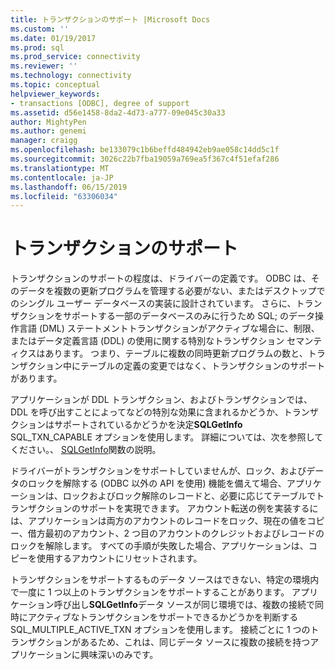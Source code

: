 ```yaml
---
title: トランザクションのサポート |Microsoft Docs
ms.custom: ''
ms.date: 01/19/2017
ms.prod: sql
ms.prod_service: connectivity
ms.reviewer: ''
ms.technology: connectivity
ms.topic: conceptual
helpviewer_keywords:
- transactions [ODBC], degree of support
ms.assetid: d56e1458-8da2-4d73-a777-09e045c30a33
author: MightyPen
ms.author: genemi
manager: craigg
ms.openlocfilehash: be133079c1b6beffd484942eb9ae058c14dd5c1f
ms.sourcegitcommit: 3026c22b7fba19059a769ea5f367c4f51efaf286
ms.translationtype: MT
ms.contentlocale: ja-JP
ms.lasthandoff: 06/15/2019
ms.locfileid: "63306034"
---
```

# <a name="transaction-support"></a>トランザクションのサポート
トランザクションのサポートの程度は、ドライバーの定義です。 ODBC は、そのデータを複数の更新プログラムを管理する必要がない、またはデスクトップでのシングル ユーザー データベースの実装に設計されています。 さらに、トランザクションをサポートする一部のデータベースのみに行うため SQL; のデータ操作言語 (DML) ステートメントトランザクションがアクティブな場合に、制限、またはデータ定義言語 (DDL) の使用に関する特別なトランザクション セマンティクスはあります。 つまり、テーブルに複数の同時更新プログラムの数と、トランザクション中にテーブルの定義の変更ではなく、トランザクションのサポートがあります。  
  
 アプリケーションが DDL トランザクション、およびトランザクションでは、DDL を呼び出すことによってなどの特別な効果に含まれるかどうか、トランザクションはサポートされているかどうかを決定**SQLGetInfo** SQL_TXN_CAPABLE オプションを使用します。 詳細については、次を参照してください。、 [SQLGetInfo](../../../odbc/reference/syntax/sqlgetinfo-function.md)関数の説明。  
  
 ドライバーがトランザクションをサポートしていませんが、ロック、およびデータのロックを解除する (ODBC 以外の API を使用) 機能を備えて場合、アプリケーションは、ロックおよびロック解除のレコードと、必要に応じてテーブルでトランザクションのサポートを実現できます。 アカウント転送の例を実装するには、アプリケーションは両方のアカウントのレコードをロック、現在の値をコピー、借方最初のアカウント、2 つ目のアカウントのクレジットおよびレコードのロックを解除します。 すべての手順が失敗した場合、アプリケーションは、コピーを使用するアカウントにリセットされます。  
  
 トランザクションをサポートするものデータ ソースはできない、特定の環境内で一度に 1 つ以上のトランザクションをサポートすることがあります。 アプリケーション呼び出し**SQLGetInfo**データ ソースが同じ環境では、複数の接続で同時にアクティブなトランザクションをサポートできるかどうかを判断する SQL_MULTIPLE_ACTIVE_TXN オプションを使用します。 接続ごとに 1 つのトランザクションがあるため、これは、同じデータ ソースに複数の接続を持つアプリケーションに興味深いのみです。

